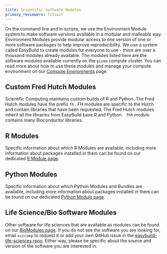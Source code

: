 ```yaml
---
title: Scientific Software Modules
primary_reviewers: fitzwit
---
```


On the command line and in scripts, we use the Environment Module system to make software versions available in a modular and malleable way. Environment Modules provide modular access to one version of one or more software packages to help improve reproducibility. We use a system called EasyBuild to create modules for everyone to use - there are over a thousand modules already available. The modules listed here are the software modules available currently on the `gizmo` compute cluster.
You can read more about how to use these modules and manage your compute environment on our [Compute Environments](/scicomputing/compute_environments/) page.

## Custom Fred Hutch Modules
Scientific Computing maintains custom builds of R and Python.
The Fred Hutch modules have the prefix `fh.`  FH modules are specific to the Hutch and contain libraries that have been requested. The Fred Hutch modules inherit all
the libraries from EasyBuild base R and Python. ` fhR` module contains many Bioconductor libraries. 

## R Modules
Specific information about which R Modules are available, including more information about packages installed in them can be found on our dedicated [R Module page](/rModules/).

## Python Modules
Specific information about which Python Modules and Bundles are available, including more information about packages installed in them can be found on our dedicated [Python Module page](/pythonModules/).

## Life Science/Bio Software Modules
Other software for life sciences that are available as modules can be found on our [BioModules page](/scicomputing/bio-modules-18.04/).  If you do not see the software you are looking for, email `scicomp` to request it or add your own GitHub issue in the [easybuild-life-sciences repo](https://github.com/FredHutch/easybuild-life-sciences).  Either way, please be specific about the source and version of the software you are interested in.  
